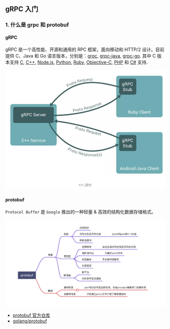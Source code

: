 ## gRPC 入门

### 1. 什么是 grpc 和 protobuf

#### gRPC

gRPC 是一个高性能、开源和通用的 RPC 框架，面向移动和 HTTP/2 设计。目前提供 C、Java 和 Go 语言版本，分别是：[grpc](https://github.com/grpc/grpc), [grpc-java](https://github.com/grpc/grpc-java), [grpc-go](https://github.com/grpc/grpc-go). 其中 C 版本支持 [C](https://github.com/grpc/grpc), [C++](https://github.com/grpc/grpc/tree/master/src/cpp), [Node.js](https://github.com/grpc/grpc/tree/master/src/node), [Python](https://github.com/grpc/grpc/tree/master/src/python), [Ruby](https://github.com/grpc/grpc/tree/master/src/ruby), [Objective-C](https://github.com/grpc/grpc/tree/master/src/objective-c), [PHP](https://github.com/grpc/grpc/tree/master/src/php) 和 [C#](https://github.com/grpc/grpc/tree/master/src/csharp) 支持.

![image.png](images/1597845741615-71007133-3879-4d1d-9baf-6fe8ea97ee37.png)

#### protobuf

`Protocol Buffer` 是 `Google` 推出的一种轻量 & 高效的结构化数据存储格式。

![image-20220904195557454](images/image-20220904195557454.png)

- [protobuf 官方仓库](https://github.com/protocolbuffers/protobuf)
- [golang/protobuf](https://github.com/golang/protobuf)

